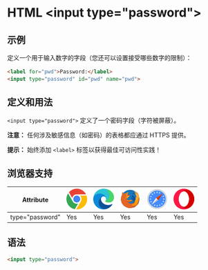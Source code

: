 HTML \<input type="password">
===

## 示例

定义一个用于输入数字的字段（您还可以设置接受哪些数字的限制）：

```html idoc:preview:iframe
<label for="pwd">Password:</label>
<input type="password" id="pwd" name="pwd">
```

## 定义和用法

`<input type="password">` 定义了一个密码字段（字符被屏蔽）。

**注意：** 任何涉及敏感信息（如密码）的表格都应通过 HTTPS 提供。

**提示：** 始终添加 `<label>` 标签以获得最佳可访问性实践！

## 浏览器支持

| Attribute | ![chrome][1] | ![edge][2] | ![firefox][3] | ![safari][4] | ![opera][5] |
| ------- | --- | --- | --- | --- | --- |
| type="password" | Yes | Yes | Yes | Yes | Yes |

## 语法

```html
<input type="password">
```

[1]: ../assets/chrome.svg
[2]: ../assets/edge.svg
[3]: ../assets/firefox.svg
[4]: ../assets/safari.svg
[5]: ../assets/opera.svg